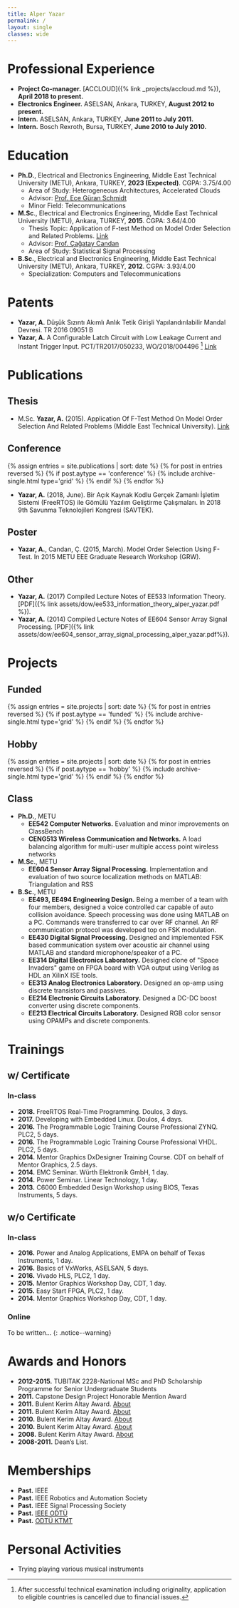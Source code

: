 ```yaml
---
title: Alper Yazar
permalink: /
layout: single
classes: wide
---
```


# Professional Experience

- **Project Co-manager.** [ACCLOUD]({% link _projects/accloud.md %}), **April
  2018 to present.**
- **Electronics Engineer.** ASELSAN, Ankara, TURKEY, **August 2012 to
  present.**
- **Intern.** ASELSAN, Ankara, TURKEY, **June 2011 to July 2011.**
- **Intern.** Bosch Rexroth, Bursa, TURKEY, **June 2010 to July 2010.**

# Education

- **Ph.D.**, Electrical and Electronics Engineering, Middle East Technical
  University (METU), Ankara, TURKEY, **2023 (Expected)**. CGPA: 3.75/4.00
    - Area of Study: Heterogeneous Architectures, Accelerated Clouds
    - Advisor: [Prof. Ece Güran Schmidt](http://users.metu.edu.tr/eguran)
    - Minor Field: Telecommunications
- **M.Sc**., Electrical and Electronics Engineering, Middle East Technical
  University (METU), Ankara, TURKEY, **2015**. CGPA: 3.64/4.00
    - Thesis Topic: Application of F-test Method on Model Order Selection and
      Related Problems.
      [Link](http://library.metu.edu.tr/search~S4?/cV.EE+.15-53/cv.ee+.15+53/-3%2C-1%2C0%2CE/frameset&FF=cv.ee+.15+53&1%2C1%2C)
    - Advisor: [Prof. Çağatay Candan](http://users.metu.edu.tr/ccandan)
    - Area of Study: Statistical Signal Processing
- **B.Sc.**, Electrical and Electronics Engineering, Middle East Technical
  University (METU), Ankara, TURKEY, **2012**. CGPA: 3.93/4.00
    - Specialization: Computers and Telecommunications

# Patents

- **Yazar, A.** Düşük Sızıntı Akımlı Anlık Tetik Girişli Yapılandırılabilir
  Mandal Devresi. TR 2016 09051 B
- **Yazar, A.** A Configurable Latch Circuit with Low Leakage Current and
  Instant Trigger Input. PCT/TR2017/050233, WO/2018/004496 [^1]
  [Link](https://patentscope.wipo.int/search/en/detail.jsf?docId=WO2018004496)

# Publications

## Thesis

- M.Sc. **Yazar, A.** (2015). Application Of F-Test Method On Model Order
  Selection And Related Problems (Middle East Technical University).
  [Link](http://library.metu.edu.tr/search~S4?/cV.EE+.15-53/cv.ee+.15+53/-3%2C-1%2C0%2CE/frameset&FF=cv.ee+.15+53&1%2C1%2C)

## Conference

<!-- markdownlint-capture -->
<!-- markdownlint-disable -->
<div class="entries-grid">
    {% assign entries = site.publications | sort: date %}
    {% for post in entries reversed %}
        {% if post.aytype == 'conference' %}
            {% include archive-single.html type='grid' %}
        {% endif %}
    {% endfor %}
</div>
<div class="cf"></div>
<!-- markdownlint-restore -->

- **Yazar, A.** (2018, June). Bir Açık Kaynak Kodlu Gerçek Zamanlı
  İşletim Sistemi (FreeRTOS) ile Gömülü Yazılım Geliştirme
  Çalışmaları. In 2018 9th Savunma Teknolojileri Kongresi (SAVTEK).

## Poster

- **Yazar, A.**, Candan, Ç. (2015, March). Model Order Selection Using F-Test.
In 2015 METU EEE Graduate Research Workshop (GRW).

## Other

- **Yazar, A.** (2017) Compiled Lecture Notes of EE533 Information Theory.
[PDF]({% link assets/dow/ee533_information_theory_alper_yazar.pdf %}).
- **Yazar, A.** (2014) Compiled Lecture Notes of EE604 Sensor Array Signal Processing.
[PDF]({% link assets/dow/ee604_sensor_array_signal_processing_alper_yazar.pdf%}).

# Projects

## Funded

<!-- markdownlint-capture -->
<!-- markdownlint-disable -->
<div class="entries-grid">
    {% assign entries = site.projects | sort: date %}
    {% for post in entries reversed %}
        {% if post.aytype == 'funded' %}
            {% include archive-single.html type='grid' %}
        {% endif %}
    {% endfor %}
</div>
<div class="cf"></div>
<!-- markdownlint-restore -->

## Hobby

<!-- markdownlint-capture -->
<!-- markdownlint-disable -->
<div class="entries-grid">
    {% assign entries = site.projects | sort: date %}
    {% for post in entries reversed %}
        {% if post.aytype == 'hobby' %}
            {% include archive-single.html type='grid' %}
        {% endif %}
    {% endfor %}
</div>
<div class="cf"></div>
<!-- markdownlint-restore -->

## Class

- **Ph.D.**, METU
    - **EE542 Computer Networks.** Evaluation and minor improvements on
      ClassBench
    - **CENG513 Wireless Communication and Networks.**  A load balancing
      algorithm for multi-user multiple access point wireless networks
- **M.Sc.**, METU
    - **EE604 Sensor Array Signal Processing.** Implementation and evaluation
      of two source localization methods on MATLAB: Triangulation and RSS
- **B.Sc.**, METU
    - **EE493, EE494 Engineering Design.**  Being a member of a team with four
      members, designed a voice controlled car capable of auto collision
      avoidance. Speech processing was done using MATLAB on a PC. Commands were
      transferred to car over RF channel. An RF communication protocol was
      developed top on FSK modulation.
    - **EE430 Digital Signal Processing.** Designed and implemented FSK based
      communication system over acoustic air channel using MATLAB and standard
      microphone/speaker of a PC.
    - **EE314 Digital Electronics Laboratory.** Designed clone of "Space
      Invaders" game on FPGA board with VGA output using Verilog as HDL an
      XilinX ISE tools.
    - **EE313 Analog Electronics Laboratory.** Designed an op-amp using discrete
      transistors and passives.
    - **EE214 Electronic Circuits Laboratory.** Designed a DC-DC boost
      converter using discrete components.
    - **EE213 Electrical Circuits Laboratory.** Designed RGB color sensor using
      OPAMPs and discrete components.

# Trainings

## w/ Certificate

### In-class

- **2018.** FreeRTOS Real-Time Programming. Doulos, 3 days.
- **2017.** Developing with Embedded Linux. Doulos, 4 days.
- **2016.** The Programmable Logic Training Course Professional ZYNQ. PLC2, 5
  days.
- **2016.** The Programmable Logic Training Course Professional VHDL. PLC2, 5
  days.
- **2014.** Mentor Graphics DxDesigner Training Course. CDT on behalf of Mentor
  Graphics, 2.5 days.
- **2014.** EMC Seminar. Würth Elektronik GmbH, 1 day.
- **2014.** Power Seminar. Linear Technology, 1 day.
- **2013.** C6000 Embedded Design Workshop using BIOS, Texas Instruments, 5
  days.

## w/o Certificate

### In-class

- **2016.** Power and Analog Applications, EMPA on behalf of Texas Instruments,
  1 day.
- **2016.** Basics of VxWorks, ASELSAN, 5 days.
- **2016.** Vivado HLS, PLC2, 1 day.
- **2015.** Mentor Graphics Workshop Day, CDT, 1 day.
- **2015.** Easy Start FPGA, PLC2, 1 day.
- **2014.** Mentor Graphics Workshop Day, CDT, 1 day.

### Online

 To be written...
{: .notice--warning}

# Awards and Honors

- **2012-2015.** TUBITAK 2228-National MSc and PhD Scholarship Programme for
  Senior Undergraduate Students
- **2011.** Capstone Design Project Honorable Mention Award
- **2011.**  Bulent Kerim Altay Award. [About](http://bka.eee.metu.edu.tr/)
- **2011.**  Bulent Kerim Altay Award. [About](http://bka.eee.metu.edu.tr/)
- **2010.**  Bulent Kerim Altay Award. [About](http://bka.eee.metu.edu.tr/)
- **2010.**  Bulent Kerim Altay Award. [About](http://bka.eee.metu.edu.tr/)
- **2008.**  Bulent Kerim Altay Award. [About](http://bka.eee.metu.edu.tr/)
- **2008-2011.** Dean’s List.

# Memberships

- **Past.** IEEE
- **Past.** IEEE Robotics and Automation Society
- **Past.** IEEE Signal Processing Society
- **Past.** [IEEE ODTÜ](http://www.ieee.metu.edu.tr)
- **Past.** [ODTÜ KTMT](https://www.odtuktmt.com/)

# Personal Activities

- Trying playing various musical instruments

[^1]: After successful technical examination including originality, application to eligible countries is cancelled due to financial issues.

